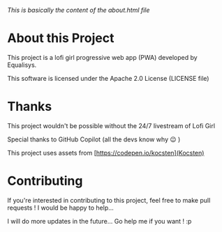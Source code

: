 *This is basically the content of the about.html file*

# About this Project
This project is a lofi girl progressive web app (PWA) developed by Equalisys.

This software is licensed under the Apache 2.0 License (LICENSE file)

# Thanks
This project wouldn't be possible without the 24/7 livestream of Lofi Girl

Special thanks to GitHub Copilot (all the devs know why 😉 )

This project uses assets from [https://codepen.io/kocsten](Kocsten)

# Contributing
If you're interested in contributing to this project, feel free to make pull requests ! I would be happy to help...

I will do more updates in the future... Go help me if you want ! :p
